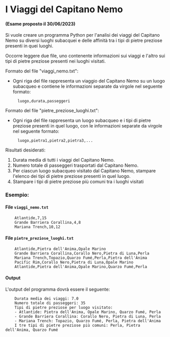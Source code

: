 # I Viaggi del Capitano Nemo

#### (Esame proposto il 30/06/2023)

Si vuole creare un programma Python per l'analisi dei viaggi del Capitano Nemo su
diversi luoghi subacquei e delle affinità tra i tipi di pietre preziose presenti in quei luoghi.

Occorre leggere due file, uno contenente informazioni sui viaggi e l'altro sui tipi 
di pietre preziose presenti nei luoghi visitati.

Formato del file "viaggi_nemo.txt":
- Ogni riga del file rappresenta un viaggio del Capitano Nemo su un luogo subacqueo e contiene le informazioni separate da virgole nel seguente formato:

        luogo,durata,passeggeri

Formato del file "pietre_preziose_luoghi.txt":
- Ogni riga del file rappresenta un luogo subacqueo e i tipi di pietre preziose presenti in quel luogo, con le informazioni separate da virgole nel seguente formato:

        luogo,pietra1,pietra2,pietra3,...

Risultati desiderati:
1. Durata media di tutti i viaggi del Capitano Nemo. 
2. Numero totale di passeggeri trasportati dal Capitano Nemo.
3. Per ciascun luogo subacqueo visitato dal Capitano Nemo, stampare l'elenco dei tipi di pietre preziose presenti in quel luogo.
4. Stampare i tipi di pietre preziose più comuni tra i luoghi visitati

### Esempio:

#### File `viaggi_nemo.txt`

        Atlantide,7,15
        Grande Barriera Corallina,4,8
        Mariana Trench,10,12

#### File `pietre_preziose_luoghi.txt`

        Atlantide,Pietra dell'Anima,Opale Marino
        Grande Barriera Corallina,Corallo Nero,Pietra di Luna,Perla
        Mariana Trench,Topazio,Quarzo Fumé,Perla,Pietra dell'Anima
        Pacific Rim,Corallo Nero,Pietra di Luna,Opale Marino
        Atlantide,Pietra dell'Anima,Opale Marino,Quarzo Fumé,Perla

#### Output

L'output del programma dovrà essere il seguente:

        Durata media dei viaggi: 7.0
        Numero totale di passeggeri: 35
        Tipi di pietre preziose per luogo visitato:
        - Atlantide: Pietra dell'Anima, Opale Marino, Quarzo Fumé, Perla
        - Grande Barriera Corallina: Corallo Nero, Pietra di Luna, Perla
        - Mariana Trench: Topazio, Quarzo Fumé, Perla, Pietra dell'Anima
        I tre tipi di pietre preziose più comuni: Perla, Pietra dell'Anima, Quarzo Fumé
